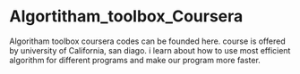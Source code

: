 # Algortitham_toolbox_Coursera
Algoritham toolbox coursera codes can be founded here. course is offered by university of California, san diago. i learn about how to use most efficient algorithm for different programs and make our program more faster.
